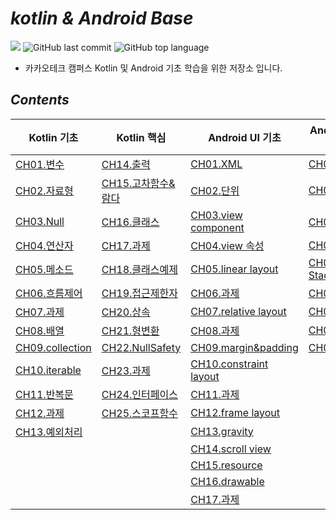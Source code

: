 # *kotlin & Android Base*

![](https://img.shields.io/badge/start%20date%20%20-24.04.08-green?style=flat-square&logo=start) ![GitHub last commit](https://img.shields.io/github/last-commit/ichanguk/kotlinBase?style=flat-square) ![GitHub top language](https://img.shields.io/github/languages/top/ichanguk/kotlinBase?color=orange&logo=java&style=flat-square)


- 카카오테크 캠퍼스 Kotlin 및 Android 기초 학습을 위한 저장소 입니다.

## *Contents*
|Kotlin 기초|Kotlin 핵심|Android UI 기초|Android Studio 핵심|
|------|-----|-----|-----|
|[CH01.변수](https://github.com/ichanguk/KotlinAndroidBase/blob/main/kotlin/01.%EB%B3%80%EC%88%98/%EB%B3%80%EC%88%98.kts)|[CH14.출력](https://github.com/ichanguk/KotlinAndroidBase/blob/main/kotlin/14.%EC%B6%9C%EB%A0%A5/%EC%B6%9C%EB%A0%A5.kts)|[CH01.XML](https://github.com/ichanguk/KotlinAndroidBase/blob/main/Android/%EC%95%88%EB%93%9C%EB%A1%9C%EC%9D%B4%EB%93%9C_UI/XML.txt)|[CH01.Activity](https://github.com/ichanguk/KotlinAndroidBase/blob/main/Android/activity/MainActivity.kt)|
|[CH02.자료형](https://github.com/ichanguk/KotlinAndroidBase/blob/main/kotlin/02.%EC%9E%90%EB%A3%8C%ED%98%95/%EC%9E%90%EB%A3%8C%ED%98%95.kts)|[CH15.고차함수&람다](https://github.com/ichanguk/KotlinAndroidBase/blob/main/kotlin/15.%EA%B3%A0%EC%B0%A8%ED%95%A8%EC%88%98_%EB%9E%8C%EB%8B%A4/%EA%B3%A0%EC%B0%A8%ED%95%A8%EC%88%98_%EB%9E%8C%EB%8B%A4.kts)|[CH02.단위](https://github.com/ichanguk/KotlinAndroidBase/blob/main/Android/%EC%95%88%EB%93%9C%EB%A1%9C%EC%9D%B4%EB%93%9C_UI/%EB%8B%A8%EC%9C%84.txt)|[CH02.ViewControl](https://github.com/ichanguk/KotlinAndroidBase/tree/main/Android/viewControl)|
|[CH03.Null](https://github.com/ichanguk/KotlinAndroidBase/blob/main/kotlin/03.Null/Null.kts)|[CH16.클래스](https://github.com/ichanguk/KotlinAndroidBase/tree/main/kotlin/16.%ED%81%B4%EB%9E%98%EC%8A%A4)|[CH03.view component](https://github.com/ichanguk/KotlinAndroidBase/blob/main/Android/%EC%95%88%EB%93%9C%EB%A1%9C%EC%9D%B4%EB%93%9C_UI/viewCoponent.txt)|[CH03.과제](https://github.com/ichanguk/KotlinAndroidBase/tree/main/Android/%EA%B3%BC%EC%A0%9C/hw5)|
|[CH04.연산자](https://github.com/ichanguk/KotlinAndroidBase/blob/main/kotlin/04.%EC%97%B0%EC%82%B0%EC%9E%90/%EC%97%B0%EC%82%B0%EC%9E%90.kts)|[CH17.과제](https://github.com/ichanguk/KotlinAndroidBase/tree/main/kotlin/17.%EA%B3%BC%EC%A0%9C)|[CH04.view 속성](https://github.com/ichanguk/KotlinAndroidBase/blob/main/Android/%EC%95%88%EB%93%9C%EB%A1%9C%EC%9D%B4%EB%93%9C_UI/view%EC%86%8D%EC%84%B1.txt)|[CH04.Intent](https://github.com/ichanguk/KotlinAndroidBase/tree/main/Android/Intent)|
|[CH05.메소드](https://github.com/ichanguk/KotlinAndroidBase/blob/main/kotlin/05.%EB%A9%94%EC%86%8C%EB%93%9C/%EB%A9%94%EC%86%8C%EB%93%9C.kts)|[CH18.클래스예제](https://github.com/ichanguk/KotlinAndroidBase/blob/main/kotlin/18.%ED%81%B4%EB%9E%98%EC%8A%A4%EC%98%88%EC%A0%9C/%ED%81%B4%EB%9E%98%EC%8A%A4%EC%98%88%EC%A0%9C_%EC%9E%85%EC%B6%9C%EA%B8%88.kts)|[CH05.linear layout](https://github.com/ichanguk/KotlinAndroidBase/blob/main/Android/layout/linearlayout.xml)|[CH05.Activity Stack](https://github.com/ichanguk/KotlinAndroidBase/tree/main/Android/ActivityStack)|
|[CH06.흐름제어](https://github.com/ichanguk/KotlinAndroidBase/blob/main/kotlin/06.%ED%9D%90%EB%A6%84%EC%A0%9C%EC%96%B4/%ED%9D%90%EB%A6%84%EC%A0%9C%EC%96%B4.kts)|[CH19.접근제한자](https://github.com/ichanguk/KotlinAndroidBase/blob/main/kotlin/19.%EC%A0%91%EA%B7%BC%EC%A0%9C%ED%95%9C%EC%9E%90/%EC%A0%91%EA%B7%BC%EC%A0%9C%ED%95%9C%EC%9E%90.kts)|[CH06.과제](https://github.com/ichanguk/KotlinAndroidBase/blob/main/Android/layout/hw1.xml)|[CH06.과제](https://github.com/ichanguk/KotlinAndroidBase/tree/main/Android/%EA%B3%BC%EC%A0%9C/hw6)|
|[CH07.과제](https://github.com/ichanguk/KotlinAndroidBase/tree/main/kotlin/07.%EA%B3%BC%EC%A0%9C)|[CH20.상속](https://github.com/ichanguk/KotlinAndroidBase/tree/main/kotlin/20.%EC%83%81%EC%86%8D)|[CH07.relative layout](https://github.com/ichanguk/KotlinAndroidBase/tree/main/Android/layout/relativelayout)|[CH07.fragment](https://github.com/ichanguk/KotlinAndroidBase/tree/main/Android/fragment)|
|[CH08.배열](https://github.com/ichanguk/KotlinAndroidBase/blob/main/kotlin/08.%EB%B0%B0%EC%97%B4/%EB%B0%B0%EC%97%B4.kts)|[CH21.형변환](https://github.com/ichanguk/KotlinAndroidBase/blob/main/kotlin/21.%ED%98%95%EB%B3%80%ED%99%98/%ED%98%95%EB%B3%80%ED%99%98.kts)|[CH08.과제](https://github.com/ichanguk/KotlinAndroidBase/tree/main/Android/layout/hw2)|[CH08.thread](https://github.com/ichanguk/KotlinAndroidBase/tree/main/Android/thread)|
|[CH09.collection](https://github.com/ichanguk/KotlinAndroidBase/blob/main/kotlin/09.collection/collection.kts)|[CH22.NullSafety](https://github.com/ichanguk/KotlinAndroidBase/blob/main/kotlin/22.NullSafety/nullSafety.kts)|[CH09.margin&padding](https://github.com/ichanguk/KotlinAndroidBase/blob/main/Android/layout/margin_padding.xml)|[CH09.Async](https://github.com/ichanguk/KotlinAndroidBase/tree/main/Android/Async)|
|[CH10.iterable](https://github.com/ichanguk/KotlinAndroidBase/blob/main/kotlin/10.iterable/iterable.kts)|[CH23.과제](https://github.com/ichanguk/KotlinAndroidBase/tree/main/kotlin/23.%EA%B3%BC%EC%A0%9C)|[CH10.constraint layout](https://github.com/ichanguk/KotlinAndroidBase/tree/main/Android/layout/constraintlayout)|
|[CH11.반복문](https://github.com/ichanguk/KotlinAndroidBase/tree/main/kotlin/11.%EB%B0%98%EB%B3%B5%EB%AC%B8)|[CH24.인터페이스](https://github.com/ichanguk/KotlinAndroidBase/blob/main/kotlin/24.%EC%9D%B8%ED%84%B0%ED%8E%98%EC%9D%B4%EC%8A%A4/%EC%9D%B8%ED%84%B0%ED%8E%98%EC%9D%B4%EC%8A%A4.kts)|[CH11.과제](https://github.com/ichanguk/KotlinAndroidBase/tree/main/Android/layout/hw3)|
|[CH12.과제](https://github.com/ichanguk/KotlinAndroidBase/tree/main/kotlin/12.%EA%B3%BC%EC%A0%9C)|[CH25.스코프함수](https://github.com/ichanguk/KotlinAndroidBase/blob/main/kotlin/25.%EC%8A%A4%EC%BD%94%ED%94%84%ED%95%A8%EC%88%98/scopeFunction.kts)|[CH12.frame layout](https://github.com/ichanguk/KotlinAndroidBase/blob/main/Android/layout/framelayout.xml)|
|[CH13.예외처리](https://github.com/ichanguk/KotlinAndroidBase/blob/main/kotlin/13.%EC%98%88%EC%99%B8%EC%B2%98%EB%A6%AC/%EC%98%88%EC%99%B8%EC%B2%98%EB%A6%AC.kts)||[CH13.gravity](https://github.com/ichanguk/KotlinAndroidBase/blob/main/Android/layout/gravity.xml)|
|||[CH14.scroll view](https://github.com/ichanguk/KotlinAndroidBase/blob/main/Android/layout/scrollview.xml)|
|||[CH15.resource](https://github.com/ichanguk/KotlinAndroidBase/blob/main/Android/layout/resource.xml)|
|||[CH16.drawable](https://github.com/ichanguk/KotlinAndroidBase/tree/main/Android/drawable)|
|||[CH17.과제](https://github.com/ichanguk/KotlinAndroidBase/tree/main/Android/layout/hw4)|